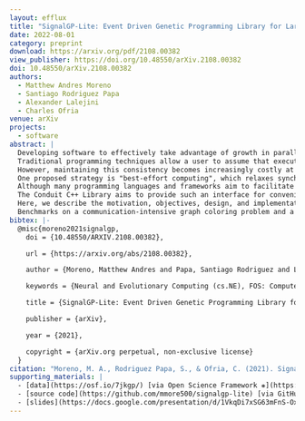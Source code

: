 ```yaml
---
layout: efflux
title: "SignalGP-Lite: Event Driven Genetic Programming Library for Large-Scale Artificial Life Applications "
date: 2022-08-01
category: preprint
download: https://arxiv.org/pdf/2108.00382
view_publisher: https://doi.org/10.48550/arXiv.2108.00382
doi: 10.48550/arXiv.2108.00382
authors:
  - Matthew Andres Moreno
  - Santiago Rodriguez Papa
  - Alexander Lalejini
  - Charles Ofria
venue: arXiv
projects:
  - software
abstract: |
  Developing software to effectively take advantage of growth in parallel and distributed processing capacity poses significant challenges.
  Traditional programming techniques allow a user to assume that execution, message passing, and memory are always kept synchronized.
  However, maintaining this consistency becomes increasingly costly at scale.
  One proposed strategy is "best-effort computing", which relaxes synchronization and hardware reliability requirements, accepting nondeterminism in exchange for efficiency.
  Although many programming languages and frameworks aim to facilitate software development for high performance applications, existing tools do not directly provide a prepackaged best-effort interface.
  The Conduit C++ Library aims to provide such an interface for convenient implementation of software that uses best-effort inter-thread and inter-process communication.
  Here, we describe the motivation, objectives, design, and implementation of the library.
  Benchmarks on a communication-intensive graph coloring problem and a compute-intensive digital evolution simulation show that Conduit's best-effort model can improve scaling efficiency and solution quality, particularly in a distributed, multi-node context.
bibtex: |-
  @misc{moreno2021signalgp,
    doi = {10.48550/ARXIV.2108.00382},

    url = {https://arxiv.org/abs/2108.00382},

    author = {Moreno, Matthew Andres and Papa, Santiago Rodriguez and Lalejini, Alexander and Ofria, Charles},

    keywords = {Neural and Evolutionary Computing (cs.NE), FOS: Computer and information sciences, FOS: Computer and information sciences},

    title = {SignalGP-Lite: Event Driven Genetic Programming Library for Large-Scale Artificial Life Applications},

    publisher = {arXiv},

    year = {2021},

    copyright = {arXiv.org perpetual, non-exclusive license}
  }
citation: "Moreno, M. A., Rodriguez Papa, S., & Ofria, C. (2021). SignalGP-Lite: Event Driven Genetic Programming Library for Large-Scale Artificial Life Applications. arXiv preprint arXiv:2108.00382."
supporting_materials: |
  - [data](https://osf.io/7jkgp/) [via Open Science Framework ❋](https://osf.io)
  - [source code](https://github.com/mmore500/signalgp-lite) [via GitHub <i class="icon-github-1"></i>](https://github.com/)
  - [slides](https://docs.google.com/presentation/d/1VkqDi7xSG63mFnS-Ox6C4Nel6uS5AvTQB9r9kKnSS0o/) [via Google Slides](https://workspace.google.com/products/slides/)
---
```


